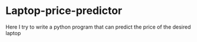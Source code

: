 # Laptop-price-predictor
Here I try to write a python program that can predict the price of the desired laptop
